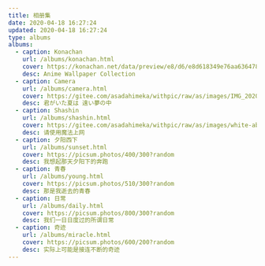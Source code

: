 ```yaml
---
title: 相册集
date: 2020-04-18 16:27:24
updated: 2020-04-18 16:27:24
type: albums
albums:
  - caption: Konachan
    url: /albums/konachan.html
    cover: https://konachan.net/data/preview/e8/d6/e8d618349e76aa63647823a9a021df36.jpg
    desc: Anime Wallpaper Collection
  - caption: Camera
    url: /albums/camera.html
    cover: https://gitee.com/asadahimeka/withpic/raw/as/images/IMG_20200801_194802.jpg
    desc: 君がいた夏は 遠い夢の中
  - caption: Shashin
    url: /albums/shashin.html
    cover: https://gitee.com/asadahimeka/withpic/raw/as/images/white-abstract-background_23-2148810113.jpg
    desc: 请使用魔法上网
  - caption: 夕阳西下
    url: /albums/sunset.html
    cover: https://picsum.photos/400/300?random
    desc: 我想起那天夕阳下的奔跑
  - caption: 青春
    url: /albums/young.html
    cover: https://picsum.photos/510/300?random
    desc: 那是我逝去的青春
  - caption: 日常
    url: /albums/daily.html
    cover: https://picsum.photos/800/300?random
    desc: 我们一日日度过的所谓日常
  - caption: 奇迹
    url: /albums/miracle.html
    cover: https://picsum.photos/600/200?random
    desc: 实际上可能是接连不断的奇迹
---
```

